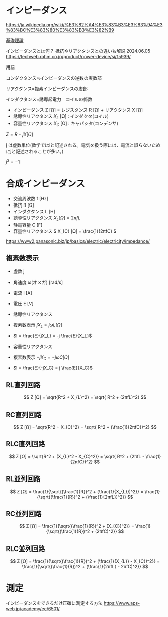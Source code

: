 # インピーダンス

https://ja.wikipedia.org/wiki/%E3%82%A4%E3%83%B3%E3%83%94%E3%83%BC%E3%83%80%E3%83%B3%E3%82%B9


[基礎理論](./BasicTheory.md)

インピーダンスとは何？ 抵抗やリアクタンスとの違いも解説
2024.06.05
https://techweb.rohm.co.jp/product/power-device/si/15939/

用語

コンダクタンス≒インピーダンスの逆数の実数部

リアクタンス=複素インピーダンスの虚部

インダクタンス=誘導起電力　コイルの係数

- インピーダンス Z [Ω] = レジスタンス R [Ω] + リアクタンス X [Ω]
- 誘導性リアクタンス $X_L$ [Ω] : インダクタ(コイル)
- 容量性リアクタンス $X_C$ [Ω] : キャパシタ(コンデンサ)


$` Z = R + jX [Ω] `$

j は虚数単位(数学ではiと記述される。電気を扱う際には、電流と誤らないためにjと記述されることが多い。)

$` j^2 = -1 `$

# 合成インピーダンス
- 交流周波数 f [Hz]
- 抵抗 R [Ω]
- インダクタンス L [H]
- 誘導性リアクタンス $` X_{L} [Ω] = 2πfL `$
- 静電容量 C [F]
- 容量性リアクタンス $` X_{C} [Ω] = \frac{1}{2πfC} `$

https://www2.panasonic.biz/jp/basics/electric/electricity/impedance/

## 複素数表示
- 虚数 j
- 角速度 ω(オメガ) [rad/s]
- 電流 I [A]
- 電圧 E [V]

- 誘導性リアクタンス
- 複素数表示 $jX_{L} = jωL[Ω]$
- $I = \frac{E}{jX_L} = -j \frac{E}{X_L}$
- 容量性リアクタンス
- 複素数表示 $-jX_{C} = -jωC [Ω]$
- $I = \frac{E}{-jX_C} = j \frac{E}{X_C}$
  
## RL直列回路
$$
Z [Ω] = \sqrt{R^2 + X_{L}^2} = \sqrt{ R^2 + (2πfL)^2}
$$

## RC直列回路
$$
Z [Ω] = \sqrt{R^2 + X_{C}^2} = \sqrt{ R^2 + (\frac{1}{2πfC})^2}
$$

## RLC直列回路
$$
Z [Ω] = \sqrt{R^2 + (X_{L}^2 - X_{C}^2)} = \sqrt{ R^2 + (2πfL - \frac{1}{2πfC})^2}
$$

## RL並列回路
$$
Z [Ω] = \frac{1}{\sqrt{(\frac{1}{R})^2 + (\frac{1}{X_{L}})^2}} = \frac{1}{\sqrt{(\frac{1}{R})^2 + (\frac{1}{2πfL})^2}}
$$

## RC並列回路
$$
Z [Ω] = \frac{1}{\sqrt{(\frac{1}{R})^2 + (X_{C})^2}} = \frac{1}{\sqrt{(\frac{1}{R})^2 + (2πfC)^2}}
$$

## RLC並列回路
$$
Z [Ω] = \frac{1}{\sqrt{(\frac{1}{R})^2 + (\frac{1}{X_{L}} - X_{C})^2}} = \frac{1}{\sqrt{(\frac{1}{R})^2 + (\frac{1}{2πfL} - 2πfC)^2}}
$$


# 測定
インピーダンスをできるだけ正確に測定する方法
https://www.aps-web.jp/academy/ec/6501/

